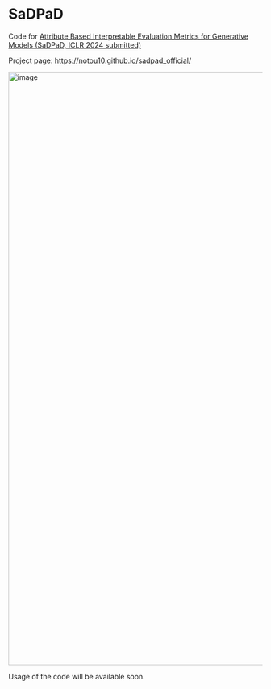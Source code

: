 # SaDPaD
Code for [Attribute Based Interpretable Evaluation Metrics for Generative Models (SaDPaD, ICLR 2024 submitted)](https://openreview.net/forum?id=VZVXqiaI4U)

Project page: https://notou10.github.io/sadpad_official/

<img width="1178" alt="image" src="https://github.com/notou10/SaDPaD/assets/45427036/a38ba971-97d1-419d-ba61-2523cbb6d8b5">




Usage of the code will be available soon.
